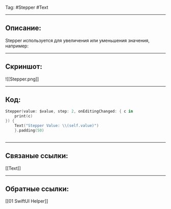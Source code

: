 Tag: #Stepper #Text 

---
## Описание:
Stepper используется для увеличения или уменьшения значения, например:

---
## Скриншот:
![[Stepper.png]]

---
## Код:

``` swift
Stepper(value: $value, step: 2, onEditingChanged: { c in
    print(c)
}) {
    Text("Stepper Value: \\(self.value)")
    }.padding(50)
	
```

---
## Связаные ссылки:
[[Text]]

---
## Обратные ссылки:
[[01 SwiftUI Helper]]


